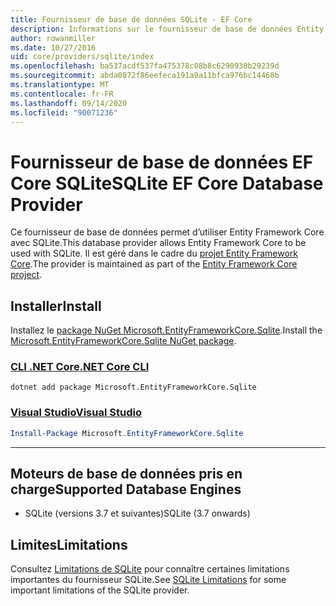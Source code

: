 ```yaml
---
title: Fournisseur de base de données SQLite - EF Core
description: Informations sur le fournisseur de base de données Entity Framework Core SQLite.
author: rowanmiller
ms.date: 10/27/2016
uid: core/providers/sqlite/index
ms.openlocfilehash: ba537acdf537fa475378c08b8c6290930b29239d
ms.sourcegitcommit: abda0872f86eefeca191a9a11bfca976bc14468b
ms.translationtype: MT
ms.contentlocale: fr-FR
ms.lasthandoff: 09/14/2020
ms.locfileid: "90071236"
---
```

# <a name="sqlite-ef-core-database-provider"></a><span data-ttu-id="7ef91-103">Fournisseur de base de données EF Core SQLite</span><span class="sxs-lookup"><span data-stu-id="7ef91-103">SQLite EF Core Database Provider</span></span>

<span data-ttu-id="7ef91-104">Ce fournisseur de base de données permet d’utiliser Entity Framework Core avec SQLite.</span><span class="sxs-lookup"><span data-stu-id="7ef91-104">This database provider allows Entity Framework Core to be used with SQLite.</span></span> <span data-ttu-id="7ef91-105">Il est géré dans le cadre du [projet Entity Framework Core](https://github.com/aspnet/EntityFrameworkCore).</span><span class="sxs-lookup"><span data-stu-id="7ef91-105">The provider is maintained as part of the [Entity Framework Core project](https://github.com/aspnet/EntityFrameworkCore).</span></span>

## <a name="install"></a><span data-ttu-id="7ef91-106">Installer</span><span class="sxs-lookup"><span data-stu-id="7ef91-106">Install</span></span>

<span data-ttu-id="7ef91-107">Installez le [package NuGet Microsoft.EntityFrameworkCore.Sqlite](https://www.nuget.org/packages/Microsoft.EntityFrameworkCore.Sqlite/).</span><span class="sxs-lookup"><span data-stu-id="7ef91-107">Install the [Microsoft.EntityFrameworkCore.Sqlite NuGet package](https://www.nuget.org/packages/Microsoft.EntityFrameworkCore.Sqlite/).</span></span>

### <a name="net-core-cli"></a>[<span data-ttu-id="7ef91-108">CLI .NET Core</span><span class="sxs-lookup"><span data-stu-id="7ef91-108">.NET Core CLI</span></span>](#tab/dotnet-core-cli)

```dotnetcli
dotnet add package Microsoft.EntityFrameworkCore.Sqlite
```

### <a name="visual-studio"></a>[<span data-ttu-id="7ef91-109">Visual Studio</span><span class="sxs-lookup"><span data-stu-id="7ef91-109">Visual Studio</span></span>](#tab/vs)

``` powershell
Install-Package Microsoft.EntityFrameworkCore.Sqlite
```

***

## <a name="supported-database-engines"></a><span data-ttu-id="7ef91-110">Moteurs de base de données pris en charge</span><span class="sxs-lookup"><span data-stu-id="7ef91-110">Supported Database Engines</span></span>

* <span data-ttu-id="7ef91-111">SQLite (versions 3.7 et suivantes)</span><span class="sxs-lookup"><span data-stu-id="7ef91-111">SQLite (3.7 onwards)</span></span>

## <a name="limitations"></a><span data-ttu-id="7ef91-112">Limites</span><span class="sxs-lookup"><span data-stu-id="7ef91-112">Limitations</span></span>

<span data-ttu-id="7ef91-113">Consultez [Limitations de SQLite](xref:core/providers/sqlite/limitations) pour connaître certaines limitations importantes du fournisseur SQLite.</span><span class="sxs-lookup"><span data-stu-id="7ef91-113">See [SQLite Limitations](xref:core/providers/sqlite/limitations) for some important limitations of the SQLite provider.</span></span>

